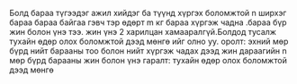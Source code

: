 Болд бараа түгээдэг ажил хийдэг ба түүнд хүргэх боломжтой n ширхэг бараа бараа байгаа гэвч тэр өдөрт m кг бараа хүргэж чадна .бараа бүр жин болон үнэ тээ. 
жин үнэ 2 харилцан хамааралгүй.Болдод тусалж тухайн өдөр олох боломжтой дээд мөнгө ийг олно уу.
оролт:
эхний мөр бүрд нийт барааны тоо болон нийт хүргэж чадах дээд жин
 дараагийн n мөр бүрд барааны жин болон үнэ
гаралт:
тухайн өдөр олох боломжтой дээд мөнгө
